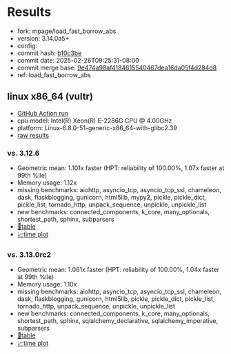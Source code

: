 # Results

- fork: mpage/load_fast_borrow_abs
- version: 3.14.0a5+
- config: 
- commit hash: [b10c3be](https://github.com/mpage/cpython/commit/b10c3be)
- commit date: 2025-02-26T09:25:31-08:00
- commit merge base: [9e474a98af4184615540467dea16da05f4d284d8](https://github.com/python/cpython/commit/9e474a98af4184615540467dea16da05f4d284d8)
- ref: load_fast_borrow_abs

## linux x86_64 (vultr)

- [GitHub Action run](https://github.com/facebookexperimental/free-threading-benchmarking/actions/runs/13550277224)
- cpu model: Intel(R) Xeon(R) E-2286G CPU @ 4.00GHz
- platform: Linux-6.8.0-51-generic-x86_64-with-glibc2.39
- [raw results](bm-20250226-vultr-x86_64-mpage-load_fast_borrow_abs-3.14.0a5%2B-b10c3be.json)

### vs. 3.12.6

- Geometric mean: 1.101x faster (HPT: reliability of 100.00%, 1.07x faster at 99th %ile)
- Memory usage: 1.12x
- missing benchmarks: aiohttp, asyncio_tcp, asyncio_tcp_ssl, chameleon, dask, flaskblogging, gunicorn, html5lib, mypy2, pickle, pickle_dict, pickle_list, tornado_http, unpack_sequence, unpickle, unpickle_list
- new benchmarks: connected_components, k_core, many_optionals, shortest_path, sphinx, subparsers
- [📄table](bm-20250226-vultr-x86_64-mpage-load_fast_borrow_abs-3.14.0a5%2B-b10c3be-vs-3.12.6.md)
- [📈time plot](bm-20250226-vultr-x86_64-mpage-load_fast_borrow_abs-3.14.0a5%2B-b10c3be-vs-3.12.6.svg)

### vs. 3.13.0rc2

- Geometric mean: 1.061x faster (HPT: reliability of 100.00%, 1.04x faster at 99th %ile)
- Memory usage: 1.10x
- missing benchmarks: aiohttp, asyncio_tcp, asyncio_tcp_ssl, chameleon, dask, flaskblogging, gunicorn, html5lib, pickle, pickle_dict, pickle_list, tornado_http, unpack_sequence, unpickle, unpickle_list
- new benchmarks: connected_components, k_core, many_optionals, shortest_path, sphinx, sqlalchemy_declarative, sqlalchemy_imperative, subparsers
- [📄table](bm-20250226-vultr-x86_64-mpage-load_fast_borrow_abs-3.14.0a5%2B-b10c3be-vs-3.13.0rc2.md)
- [📈time plot](bm-20250226-vultr-x86_64-mpage-load_fast_borrow_abs-3.14.0a5%2B-b10c3be-vs-3.13.0rc2.svg)


